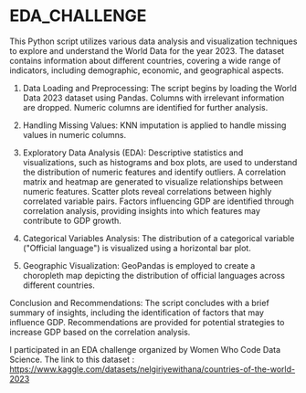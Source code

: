 # EDA_CHALLENGE

This Python script utilizes various data analysis and visualization techniques to explore and understand the World Data for the year 2023. The dataset contains information about different countries, covering a wide range of indicators, including demographic, economic, and geographical aspects.

1) Data Loading and Preprocessing:
The script begins by loading the World Data 2023 dataset using Pandas.
Columns with irrelevant information are dropped.
Numeric columns are identified for further analysis.

2) Handling Missing Values:
KNN imputation is applied to handle missing values in numeric columns.

3) Exploratory Data Analysis (EDA):
Descriptive statistics and visualizations, such as histograms and box plots, are used to understand the distribution of numeric features and identify outliers.
A correlation matrix and heatmap are generated to visualize relationships between numeric features.
Scatter plots reveal correlations between highly correlated variable pairs.
Factors influencing GDP are identified through correlation analysis, providing insights into which features may contribute to GDP growth.

4) Categorical Variables Analysis:
The distribution of a categorical variable ("Official language") is visualized using a horizontal bar plot.

5) Geographic Visualization:
GeoPandas is employed to create a choropleth map depicting the distribution of official languages across different countries.

Conclusion and Recommendations:
The script concludes with a brief summary of insights, including the identification of factors that may influence GDP. Recommendations are provided for potential strategies to increase GDP based on the correlation analysis.

I participated in an EDA challenge organized by Women Who Code Data Science. The link to this dataset : https://www.kaggle.com/datasets/nelgiriyewithana/countries-of-the-world-2023
